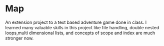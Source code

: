 # Map
An extension project to a text based adventure game done in class. I learned many valuable skills in this project like file handling, double nested loops,multi dimensional lists, and concepts of scope and index are much stronger now. 
